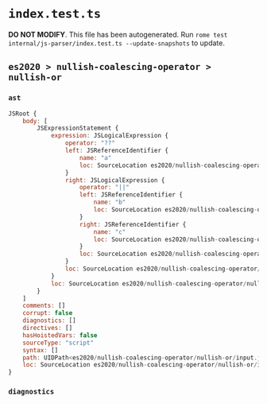 # `index.test.ts`

**DO NOT MODIFY**. This file has been autogenerated. Run `rome test internal/js-parser/index.test.ts --update-snapshots` to update.

## `es2020 > nullish-coalescing-operator > nullish-or`

### `ast`

```javascript
JSRoot {
	body: [
		JSExpressionStatement {
			expression: JSLogicalExpression {
				operator: "??"
				left: JSReferenceIdentifier {
					name: "a"
					loc: SourceLocation es2020/nullish-coalescing-operator/nullish-or/input.js 1:0-1:1 (a)
				}
				right: JSLogicalExpression {
					operator: "||"
					left: JSReferenceIdentifier {
						name: "b"
						loc: SourceLocation es2020/nullish-coalescing-operator/nullish-or/input.js 1:6-1:7 (b)
					}
					right: JSReferenceIdentifier {
						name: "c"
						loc: SourceLocation es2020/nullish-coalescing-operator/nullish-or/input.js 1:11-1:12 (c)
					}
					loc: SourceLocation es2020/nullish-coalescing-operator/nullish-or/input.js 1:6-1:12
				}
				loc: SourceLocation es2020/nullish-coalescing-operator/nullish-or/input.js 1:0-1:13
			}
			loc: SourceLocation es2020/nullish-coalescing-operator/nullish-or/input.js 1:0-1:14
		}
	]
	comments: []
	corrupt: false
	diagnostics: []
	directives: []
	hasHoistedVars: false
	sourceType: "script"
	syntax: []
	path: UIDPath<es2020/nullish-coalescing-operator/nullish-or/input.js>
	loc: SourceLocation es2020/nullish-coalescing-operator/nullish-or/input.js 1:0-2:0
}
```

### `diagnostics`

```

```
